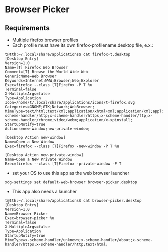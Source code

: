 # Browser Picker

## Requirements
* Multiple firefox browser profiles
* Each profile must have its own firefox-profilename.desktop file, e.x.:
```
t@tth:~/.local/share/applications$ cat firefox-t.desktop
[Desktop Entry]
Version=1.0
Name=[T] Firefox Web Browser
Comment=[T] Browse the World Wide Web
GenericName=Web Browser
Keywords=Internet;WWW;Browser;Web;Explorer
Exec=firefox --class [T]Firefox -P T %u
Terminal=false
X-MultipleArgs=false
Type=Application
Icon=/home/t/.local/share/applications/icons/t-firefox.svg
Categories=GNOME;GTK;Network;WebBrowser;
MimeType=text/html;text/xml;application/xhtml+xml;application/xml;application/rss+xml;application/rdf+xml;image/gif;image/jpeg;image/png;x-scheme-handler/http;x-scheme-handler/https;x-scheme-handler/ftp;x-scheme-handler/chrome;video/webm;application/x-xpinstall;
StartupNotify=true
Actions=new-window;new-private-window;

[Desktop Action new-window]
Name=Open a New Window
Exec=firefox --class [T]Firefox -new-window -P T %u

[Desktop Action new-private-window]
Name=Open a New Private Window
Exec=firefox --class [T]Firefox -private-window -P T
```
* set your OS to use this app as the web browser launcher
```
xdg-settings set default-web-browser browser-picker.desktop
```
* This app also needs a launcher
```
t@tth:~/.local/share/applications$ cat browser-picker.desktop
[Desktop Entry]
Version=1.0
Name=Browser Picker
Exec=browser-picker %u
Terminal=false
X-MultipleArgs=false
Type=Application
StartupNotify=true
MimeType=x-scheme-handler/unknown;x-scheme-handler/about;x-scheme-handler/https;x-scheme-handler/http;text/html;

```
